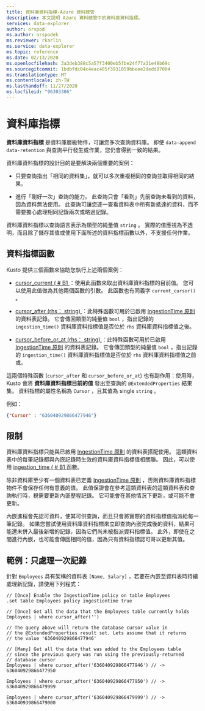 ```yaml
---
title: 資料庫資料指標-Azure 資料總管
description: 本文說明 Azure 資料總管中的資料庫資料指標。
services: data-explorer
author: orspod
ms.author: orspodek
ms.reviewer: rkarlin
ms.service: data-explorer
ms.topic: reference
ms.date: 02/13/2020
ms.openlocfilehash: 3a3deb388c5a57f3400eb5fbe24f77a31e48b69c
ms.sourcegitcommit: 1bdbfdc04c4eac405f3931059bbeee2dedd87004
ms.translationtype: MT
ms.contentlocale: zh-TW
ms.lasthandoff: 11/27/2020
ms.locfileid: "96303306"
---
```

# <a name="database-cursors"></a>資料庫指標

**資料庫資料指標** 是資料庫層級物件，可讓您多次查詢資料庫。 即使 `data-append` `data-retention` 與查詢平行發生或作業，您仍會得到一致的結果。

資料庫資料指標的設計目的是要解決兩個重要的案例：

* 只要查詢指出「相同的資料集」，就可以多次重複相同的查詢並取得相同的結果。

* 進行「剛好一次」查詢的能力。 此查詢只會「看到」先前查詢未看到的資料，因為資料無法使用。
   此查詢可讓您逐一查看資料表中所有新抵達的資料，而不需要擔心處理相同記錄兩次或略過記錄。

資料庫資料指標以查詢語言表示為類型的純量值 `string` 。 實際的值應視為不透明，而且除了儲存其值或使用下面所述的資料指標函數以外，不支援任何作業。

## <a name="cursor-functions"></a>資料指標函數

Kusto 提供三個函數來協助您執行上述兩個案例：

* [cursor_current ( # B1 ](../query/cursorcurrent.md)：使用此函數來取出資料庫資料指標的目前值。
   您可以使用此值做為其他兩個函數的引數。
   此函數也有同義字 `current_cursor()` 。

* [cursor_after (rhs： string) ](../query/cursorafterfunction.md)：此特殊函數可用於已啟用 [IngestionTime 原則](ingestiontime-policy.md) 的資料表記錄。 它會傳回類型的純量值 `bool` ，指出記錄的 `ingestion_time()` 資料庫資料指標值是否位於 `rhs` 資料庫資料指標值之後。

* [cursor_before_or_at (rhs： string) ](../query/cursorbeforeoratfunction.md)：此特殊函數可用於已啟用 [IngestionTime 原則](ingestiontime-policy.md) 的資料表記錄。 它會傳回類型的純量值 `bool` ，指出記錄的 `ingestion_time()` 資料庫資料指標值是否位於 `rhs` 資料庫資料指標值之前或。

這兩個特殊函數 (`cursor_after` 和 `cursor_before_or_at`) 也有副作用：使用時，Kusto 會將 **資料庫資料指標目前的值** 發出至查詢的 `@ExtendedProperties` 結果集。 資料指標的屬性名稱為 `Cursor` ，且其值為 single `string` 。 

例如：

```json
{"Cursor" : "636040929866477946"}
```

## <a name="restrictions"></a>限制

資料庫資料指標只能與已啟用 [IngestionTime 原則](ingestiontime-policy.md) 的資料表搭配使用。 這類資料表中的每筆記錄都與內嵌記錄時生效的資料庫資料指標值相關聯。
因此，可以使用 [ingestion_time ( # B1 ](../query/ingestiontimefunction.md) 函數。

除非資料庫至少有一個資料表已定義 [IngestionTime 原則](ingestiontime-policy.md) ，否則資料庫資料指標物件不會保存任何有意義的值。
此值保證會在參考這類資料表的這類資料表和查詢執行時，視需要更新內嵌歷程記錄。 它可能會在其他情況下更新，或可能不會更新。

內嵌進程會先認可資料，使其可供查詢，而且只會將實際的資料指標值指派給每一筆記錄。 如果您嘗試使用資料庫資料指標來立即查詢內嵌完成後的資料，結果可能還未併入最後新增的記錄，因為它們尚未被指派資料指標值。 此外，即使在之間進行內嵌，也可能會傳回相同的值，因為只有資料指標認可哥以更新其值。

## <a name="example-processing-records-exactly-once"></a>範例：只處理一次記錄

針對 `Employees` 具有架構的資料表 `[Name, Salary]` ，若要在內嵌至資料表時持續處理新記錄，請使用下列程式：

```kusto
// [Once] Enable the IngestionTime policy on table Employees
.set table Employees policy ingestiontime true

// [Once] Get all the data that the Employees table currently holds 
Employees | where cursor_after('')

// The query above will return the database cursor value in
// the @ExtendedProperties result set. Lets assume that it returns
// the value '636040929866477946'

// [Many] Get all the data that was added to the Employees table
// since the previous query was run using the previously-returned
// database cursor 
Employees | where cursor_after('636040929866477946') // -> 636040929866477950

Employees | where cursor_after('636040929866477950') // -> 636040929866479999

Employees | where cursor_after('636040929866479999') // -> 636040939866479000
```

